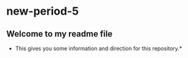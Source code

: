 # new-period-5
## Welcome to my readme file
* This gives you some information and direction for this repository.*
